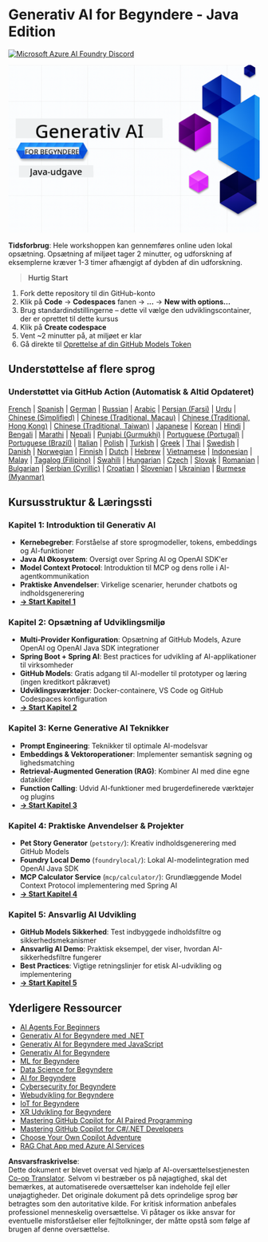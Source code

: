 <!--
CO_OP_TRANSLATOR_METADATA:
{
  "original_hash": "7216baee4139fab32d7bfa0777d75551",
  "translation_date": "2025-07-27T18:56:29+00:00",
  "source_file": "README.md",
  "language_code": "da"
}
-->
# Generativ AI for Begyndere - Java Edition
[![Microsoft Azure AI Foundry Discord](https://dcbadge.limes.pink/api/server/ByRwuEEgH4)](https://discord.com/invite/ByRwuEEgH4)

![Generativ AI for Begyndere - Java Edition](../../translated_images/beg-genai-series.8b48be9951cc574c25f8a3accba949bfd03c2f008e2c613283a1b47316fbee68.da.png)

**Tidsforbrug**: Hele workshoppen kan gennemføres online uden lokal opsætning. Opsætning af miljøet tager 2 minutter, og udforskning af eksemplerne kræver 1-3 timer afhængigt af dybden af din udforskning.

> **Hurtig Start**

1. Fork dette repository til din GitHub-konto
2. Klik på **Code** → **Codespaces** fanen → **...** → **New with options...**
3. Brug standardindstillingerne – dette vil vælge den udviklingscontainer, der er oprettet til dette kursus
4. Klik på **Create codespace**
5. Vent ~2 minutter på, at miljøet er klar
6. Gå direkte til [Oprettelse af din GitHub Models Token](./02-SetupDevEnvironment/README.md#step-2-create-a-github-personal-access-token)

## Understøttelse af flere sprog

### Understøttet via GitHub Action (Automatisk & Altid Opdateret)

[French](../fr/README.md) | [Spanish](../es/README.md) | [German](../de/README.md) | [Russian](../ru/README.md) | [Arabic](../ar/README.md) | [Persian (Farsi)](../fa/README.md) | [Urdu](../ur/README.md) | [Chinese (Simplified)](../zh/README.md) | [Chinese (Traditional, Macau)](../mo/README.md) | [Chinese (Traditional, Hong Kong)](../hk/README.md) | [Chinese (Traditional, Taiwan)](../tw/README.md) | [Japanese](../ja/README.md) | [Korean](../ko/README.md) | [Hindi](../hi/README.md) | [Bengali](../bn/README.md) | [Marathi](../mr/README.md) | [Nepali](../ne/README.md) | [Punjabi (Gurmukhi)](../pa/README.md) | [Portuguese (Portugal)](../pt/README.md) | [Portuguese (Brazil)](../br/README.md) | [Italian](../it/README.md) | [Polish](../pl/README.md) | [Turkish](../tr/README.md) | [Greek](../el/README.md) | [Thai](../th/README.md) | [Swedish](../sv/README.md) | [Danish](./README.md) | [Norwegian](../no/README.md) | [Finnish](../fi/README.md) | [Dutch](../nl/README.md) | [Hebrew](../he/README.md) | [Vietnamese](../vi/README.md) | [Indonesian](../id/README.md) | [Malay](../ms/README.md) | [Tagalog (Filipino)](../tl/README.md) | [Swahili](../sw/README.md) | [Hungarian](../hu/README.md) | [Czech](../cs/README.md) | [Slovak](../sk/README.md) | [Romanian](../ro/README.md) | [Bulgarian](../bg/README.md) | [Serbian (Cyrillic)](../sr/README.md) | [Croatian](../hr/README.md) | [Slovenian](../sl/README.md) | [Ukrainian](../uk/README.md) | [Burmese (Myanmar)](../my/README.md)

## Kursusstruktur & Læringssti

### **Kapitel 1: Introduktion til Generativ AI**
- **Kernebegreber**: Forståelse af store sprogmodeller, tokens, embeddings og AI-funktioner
- **Java AI Økosystem**: Oversigt over Spring AI og OpenAI SDK'er
- **Model Context Protocol**: Introduktion til MCP og dens rolle i AI-agentkommunikation
- **Praktiske Anvendelser**: Virkelige scenarier, herunder chatbots og indholdsgenerering
- **[→ Start Kapitel 1](./01-IntroToGenAI/README.md)**

### **Kapitel 2: Opsætning af Udviklingsmiljø**
- **Multi-Provider Konfiguration**: Opsætning af GitHub Models, Azure OpenAI og OpenAI Java SDK integrationer
- **Spring Boot + Spring AI**: Best practices for udvikling af AI-applikationer til virksomheder
- **GitHub Models**: Gratis adgang til AI-modeller til prototyper og læring (ingen kreditkort påkrævet)
- **Udviklingsværktøjer**: Docker-containere, VS Code og GitHub Codespaces konfiguration
- **[→ Start Kapitel 2](./02-SetupDevEnvironment/README.md)**

### **Kapitel 3: Kerne Generative AI Teknikker**
- **Prompt Engineering**: Teknikker til optimale AI-modelsvar
- **Embeddings & Vektoroperationer**: Implementer semantisk søgning og lighedsmatching
- **Retrieval-Augmented Generation (RAG)**: Kombiner AI med dine egne datakilder
- **Function Calling**: Udvid AI-funktioner med brugerdefinerede værktøjer og plugins
- **[→ Start Kapitel 3](./03-CoreGenerativeAITechniques/README.md)**

### **Kapitel 4: Praktiske Anvendelser & Projekter**
- **Pet Story Generator** (`petstory/`): Kreativ indholdsgenerering med GitHub Models
- **Foundry Local Demo** (`foundrylocal/`): Lokal AI-modelintegration med OpenAI Java SDK
- **MCP Calculator Service** (`mcp/calculator/`): Grundlæggende Model Context Protocol implementering med Spring AI
- **[→ Start Kapitel 4](./04-PracticalSamples/README.md)**

### **Kapitel 5: Ansvarlig AI Udvikling**
- **GitHub Models Sikkerhed**: Test indbyggede indholdsfiltre og sikkerhedsmekanismer
- **Ansvarlig AI Demo**: Praktisk eksempel, der viser, hvordan AI-sikkerhedsfiltre fungerer
- **Best Practices**: Vigtige retningslinjer for etisk AI-udvikling og implementering
- **[→ Start Kapitel 5](./05-ResponsibleGenAI/README.md)**

## Yderligere Ressourcer

- [AI Agents For Beginners](https://github.com/microsoft/ai-agents-for-beginners)
- [Generativ AI for Begyndere med .NET](https://github.com/microsoft/Generative-AI-for-beginners-dotnet)
- [Generativ AI for Begyndere med JavaScript](https://github.com/microsoft/generative-ai-with-javascript)
- [Generativ AI for Begyndere](https://github.com/microsoft/generative-ai-for-beginners)
- [ML for Begyndere](https://aka.ms/ml-beginners)
- [Data Science for Begyndere](https://aka.ms/datascience-beginners)
- [AI for Begyndere](https://aka.ms/ai-beginners)
- [Cybersecurity for Begyndere](https://github.com/microsoft/Security-101)
- [Webudvikling for Begyndere](https://aka.ms/webdev-beginners)
- [IoT for Begyndere](https://aka.ms/iot-beginners)
- [XR Udvikling for Begyndere](https://github.com/microsoft/xr-development-for-beginners)
- [Mastering GitHub Copilot for AI Paired Programming](https://aka.ms/GitHubCopilotAI)
- [Mastering GitHub Copilot for C#/.NET Developers](https://github.com/microsoft/mastering-github-copilot-for-dotnet-csharp-developers)
- [Choose Your Own Copilot Adventure](https://github.com/microsoft/CopilotAdventures)
- [RAG Chat App med Azure AI Services](https://github.com/Azure-Samples/azure-search-openai-demo-java)

**Ansvarsfraskrivelse**:  
Dette dokument er blevet oversat ved hjælp af AI-oversættelsestjenesten [Co-op Translator](https://github.com/Azure/co-op-translator). Selvom vi bestræber os på nøjagtighed, skal det bemærkes, at automatiserede oversættelser kan indeholde fejl eller unøjagtigheder. Det originale dokument på dets oprindelige sprog bør betragtes som den autoritative kilde. For kritisk information anbefales professionel menneskelig oversættelse. Vi påtager os ikke ansvar for eventuelle misforståelser eller fejltolkninger, der måtte opstå som følge af brugen af denne oversættelse.